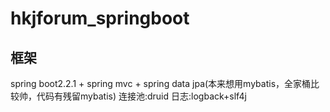 # hkjforum_springboot
## 框架
spring boot2.2.1 + spring mvc + spring data jpa(本来想用mybatis，全家桶比较帅，代码有残留mybatis)
连接池:druid
日志:logback+slf4j
